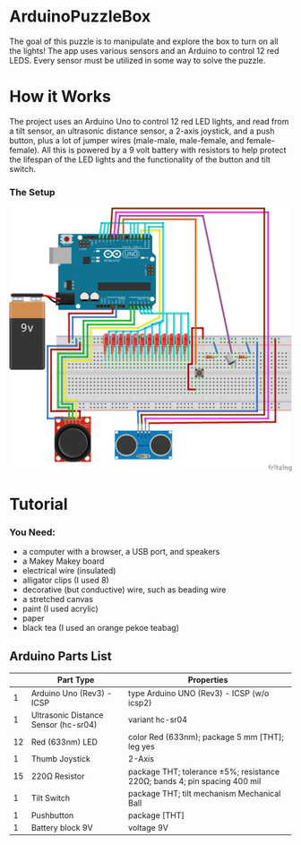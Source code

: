 # ArduinoPuzzleBox

<p>The goal of this puzzle is to manipulate and explore the box to turn on all the lights! The app uses various sensors and an Arduino to control 12 red LEDS. Every sensor must be utilized in some way to solve the puzzle.</p>

<h1>How it Works</h1>

<p>The project uses an Arduino Uno to control 12 red LED lights, and read from a tilt sensor, an ultrasonic distance sensor, a 2-axis joystick, and a push button, plus a lot of jumper wires (male-male, male-female, and female-female). All this is powered by a 9 volt battery with resistors to help protect the lifespan of the LED lights and the functionality of the button and tilt switch.</p>

<h3>The Setup</h3>
<img src="Fritzing Exports/startingSketch_bb.png" alt='how it works' width="800">

<h1>Tutorial</h1>
<h3>You Need:</h3>
<ul>
<li>a computer with a browser, a USB port, and speakers</li>
<li>a Makey Makey board</li>
<li>electrical wire (insulated)</li>
<li>alligator clips (I used 8)</li>
<li>decorative (but conductive) wire, such as beading wire</li>
<li>a stretched canvas</li>
<li>paint (I used acrylic)</li>
<li>paper</li>
<li>black tea (I used an orange pekoe teabag)</li>
</ul>

<h2>Arduino Parts List</h2>
<table>

  <thead>
   <tr>
    <th></th>
    <th>Part Type</th>
    <th>Properties</th>
    </tr>
  </thead>
  <tbody>
  <tr>
    <td>1</td>
    <td>Arduino Uno (Rev3) - ICSP</td>
    <td class="props">type Arduino UNO (Rev3) - ICSP (w/o icsp2)</td>
</tr><tr>
    <td>1</td>
    <td>Ultrasonic Distance Sensor (hc-sr04)</td>
    <td class="props">variant hc-sr04</td>
</tr><tr>
    <td>12</td>
    <td>Red (633nm) LED</td>
    <td class="props">color Red (633nm); package 5 mm [THT]; leg yes</td>
</tr><tr>
    <td>1</td>
    <td>Thumb Joystick</td>
    <td class="props">2-Axis</td>
</tr><tr>
    <td>15</td>
    <td>220Ω Resistor</td>
    <td class="props">package THT; tolerance ±5%; resistance 220Ω; bands 4; pin spacing 400 mil</td>
</tr><tr>
    <td>1</td>
    <td>Tilt Switch</td>
    <td class="props">package THT; tilt mechanism Mechanical Ball</td>
</tr><tr>
    <td>1</td>
    <td>Pushbutton</td>
    <td class="props">package [THT]</td>
</tr><tr>
    <td>1</td>
    <td>Battery block 9V</td>
    <td class="props">voltage 9V</td>
</tr>
  </tbody>
</table>

